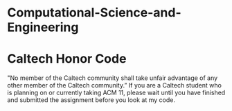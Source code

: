# Computational-Science-and-Engineering


# Caltech Honor Code
"No member of the Caltech community shall take unfair advantage of any other member of the Caltech community.” If you are a Caltech student who is planning on or currently taking ACM 11, please wait until you have finished and submitted the assignment before you look at my code.
